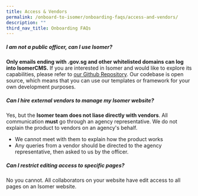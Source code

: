 ```yaml
---
title: Access & Vendors
permalink: /onboard-to-isomer/onboarding-faqs/access-and-vendors/
description: ""
third_nav_title: Onboarding FAQs
---
```

##### I am not a public officer, can I use Isomer?

**Only emails ending with .gov.sg and other whitelisted domains can log into IsomerCMS.** If you are interested in Isomer and would like to explore its capabilities, please refer to [our Github Repository](https://github.com/isomerpages). Our codebase is open source, which means that you can use our templates or framework for your own development purposes.

##### Can I hire external vendors to manage my Isomer website?

Yes, but the **Isomer team does not liase directly with vendors**. All communication **must** go through an agency representative. We do not  explain the product to vendors on an agency's behalf.

- We cannot meet with them to explain how the product works
- Any queries from a vendor should be directed to the agency representative, then asked to us by the officer.


##### Can I restrict editing access to specific pages?
No you cannot. All collaborators on your website have edit access to all pages on an Isomer website.